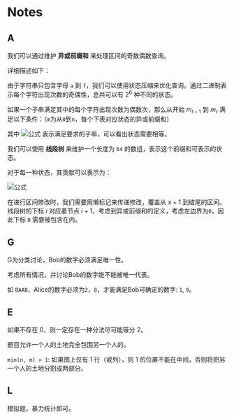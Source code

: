 # Notes

## A

我们可以通过维护 **异或前缀和** 来处理区间的奇数偶数查询。

详细描述如下：

由于字符串只包含字母 `a` 到 `f`，我们可以使用状态压缩来优化查询。通过二进制表示每个字符出现次数的奇偶性，总共可以有 $2^6$ 种不同的状态。

如果一个子串满足其中的每个字符出现次数为偶数次，那么从开始 $m_{l-1}$ 到 $m_r$ 满足以下条件：（`m`为从`0`到`n`，每个下表对应状态的异或前缀和）

其中 ![公式](https://latex.codecogs.com/svg.latex?m_r%20-%20m_{l-1}%20=%200) 表示满足要求的子串，可以看出状态需要相等。

我们可以使用 **线段树** 来维护一个长度为 `64` 的数组，表示这个前缀和可表示的状态。

对于每一种状态，其贡献可以表示为：

![公式](https://latex.codecogs.com/svg.latex?\frac{state_i%20*%20(state_i%20-%201)}{2})

在进行区间修改时，我们需要用懒标记来传递修改，覆盖从 $x + 1$ 到结尾的区间。线段树的下标 $i$ 对应着节点 $i + 1$，考虑到异或前缀和的定义，考虑左边界为`0`，因此下标 `0` 需要被包含在内。

## G

G为分类讨论，Bob的数字必须满足唯一性。

考虑所有情况，并讨论Bob的数字能不能被唯一代表。

如 `BAAB`，Alice的数字必须为`2`，`8`，才能满足Bob可确定的数字: `1`, `9`。

## E

如果不存在 0，则一定存在一种分法尽可能等分 2。

题目允许一个人的土地完全包围另一个人的。

`min(n, m) > 1`: 如果图上仅有 1 行（或列），则 1 的位置不能在中间，否则将把另一个人的土地分割成两部分。


## L

模拟题，暴力统计即可。

